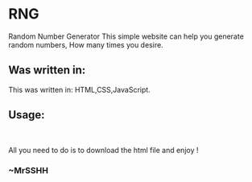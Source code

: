 # RNG
Random Number Generator
This simple website can help you generate random numbers,
How many times you desire.
<h2>Was written in:</h2>
  <p>This was written in: HTML,CSS,JavaScript.</p>
<h2>Usage:</h2> <br>
  <p>All you need to do is to download the html file and enjoy !</p>

<h3>~MrSSHH</h3>
